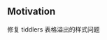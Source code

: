 <!-- plugin template readme -->

## Motivation

<!-- your plugin motivation, or why you write this plugin -->

修复 tiddlers 表格溢出的样式问题
